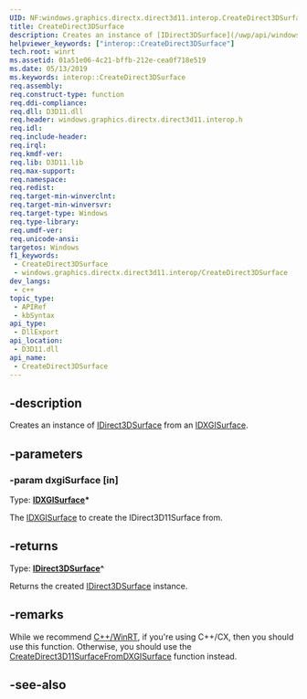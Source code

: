 ```yaml
---
UID: NF:windows.graphics.directx.direct3d11.interop.CreateDirect3DSurface
title: CreateDirect3DSurface
description: Creates an instance of [IDirect3DSurface](/uwp/api/windows.graphics.directx.direct3d11.idirect3dsurface) from an [IDXGISurface](/windows/desktop/api/dxgi/nn-dxgi-idxgisurface).
helpviewer_keywords: ["interop::CreateDirect3DSurface"]
tech.root: winrt
ms.assetid: 01a51e06-4c21-bffb-212e-cea0f718e519
ms.date: 05/13/2019
ms.keywords: interop::CreateDirect3DSurface
req.assembly: 
req.construct-type: function
req.ddi-compliance: 
req.dll: D3D11.dll
req.header: windows.graphics.directx.direct3d11.interop.h
req.idl: 
req.include-header: 
req.irql: 
req.kmdf-ver: 
req.lib: D3D11.lib
req.max-support: 
req.namespace: 
req.redist: 
req.target-min-winverclnt: 
req.target-min-winversvr: 
req.target-type: Windows
req.type-library: 
req.umdf-ver: 
req.unicode-ansi: 
targetos: Windows
f1_keywords:
 - CreateDirect3DSurface
 - windows.graphics.directx.direct3d11.interop/CreateDirect3DSurface
dev_langs:
 - c++
topic_type:
 - APIRef
 - kbSyntax
api_type:
 - DllExport
api_location:
 - D3D11.dll
api_name:
 - CreateDirect3DSurface
---
```


## -description

Creates an instance of [IDirect3DSurface](/uwp/api/windows.graphics.directx.direct3d11.idirect3dsurface) from an [IDXGISurface](/windows/desktop/api/dxgi/nn-dxgi-idxgisurface).

## -parameters

### -param dxgiSurface [in]

Type: **[IDXGISurface](/windows/desktop/api/dxgi/nn-dxgi-idxgisurface)\***

The [IDXGISurface](/windows/desktop/api/dxgi/nn-dxgi-idxgisurface) to create the IDirect3D11Surface from.

## -returns

Type: **[IDirect3DSurface](/uwp/api/windows.graphics.directx.direct3d11.idirect3dsurface)\^**

Returns the created [IDirect3DSurface](/uwp/api/windows.graphics.directx.direct3d11.idirect3dsurface) instance.

## -remarks

While we recommend [C++/WinRT](/windows/uwp/cpp-and-winrt-apis/index), if you're using C++/CX, then you should use this function. Otherwise, you should use the [CreateDirect3D11SurfaceFromDXGISurface](/windows/desktop/api/windows.graphics.directx.direct3d11.interop/nf-windows-graphics-directx-direct3d11-interop-createdirect3d11devicefromdxgidevice) function instead.

## -see-also

